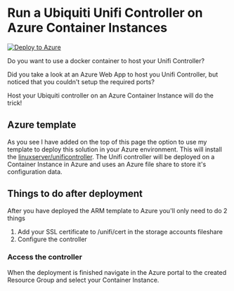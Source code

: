 # Run a Ubiquiti Unifi Controller on Azure Container Instances

[![Deploy to Azure](https://aka.ms/deploytoazurebutton)](https://portal.azure.com/#create/Microsoft.Template/uri/https%3A%2F%2Fraw.githubusercontent.com%2Fdanieletten%2Funifi-controller-on-azure%2Fmain%2Fazuredeploy.json)

Do you want to use a docker container to host your Unifi Controller?

Did you take a look at an Azure Web App to host you Unifi Controller, but noticed that you couldn't setup the required ports?

Host your Ubiquiti controller on an Azure Container Instance will do the trick!

## Azure template

As you see I have added on the top of this page the option to use my template to deploy this solution in your Azure environment.
This will install the [linuxserver/unificontroller](https://hub.docker.com/r/linuxserver/unifi-controller). The Unifi controller will be deployed on a Container Instance in Azure and uses an Azure file share to store it's configuration data.

## Things to do after deployment

After you have deployed the ARM template to Azure you'll only need to do 2 things

1. Add your SSL certificate to /unifi/cert in the storage accounts fileshare
2. Configure the controller

### Access the controller

When the deployment is finished navigate in the Azure portal to the created Resource Group and select your Container Instance.
